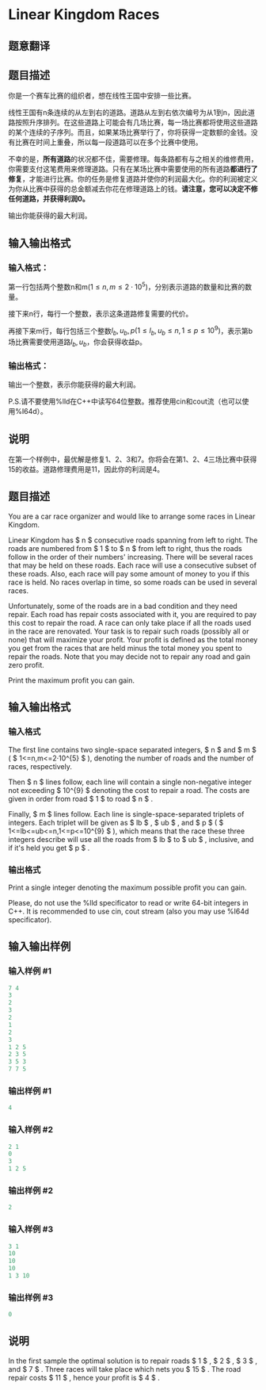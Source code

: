 # Linear Kingdom Races

## 题意翻译

## 题目描述

你是一个赛车比赛的组织者，想在线性王国中安排一些比赛。

线性王国有n条连续的从左到右的道路。道路从左到右依次编号为从1到n，因此道路按照升序排列。在这些道路上可能会有几场比赛，每一场比赛都将使用这些道路的某个连续的子序列。而且，如果某场比赛举行了，你将获得一定数额的金钱。没有比赛在时间上重叠，所以每一段道路可以在多个比赛中使用。

不幸的是，**所有道路**的状况都不佳，需要修理。每条路都有与之相关的维修费用，你需要支付这笔费用来修理道路。只有在某场比赛中需要使用的所有道路**都进行了修复**，才能进行比赛。你的任务是修复道路并使你的利润最大化。你的利润被定义为你从比赛中获得的总金额减去你花在修理道路上的钱。**请注意，您可以决定不修任何道路，并获得利润0。**

输出你能获得的最大利润。

## 输入输出格式

### 输入格式：

第一行包括两个整数n和m$(1 \leq n,m \leq 2\cdot 10^5)$，分别表示道路的数量和比赛的数量。

接下来n行，每行一个整数，表示这条道路修复需要的代价。

再接下来m行，每行包括三个整数$l_b,u_b,p(1 \leq l_b,u_b \leq n,1 \leq p \leq 10^9)$，表示第b场比赛需要使用道路$l_b,u_b$，你会获得收益p。

### 输出格式：

输出一个整数，表示你能获得的最大利润。

P.S.请不要使用%lld在C++中读写64位整数。推荐使用cin和cout流（也可以使用%I64d）。

## 说明

在第一个样例中，最优解是修复1、2、3和7。你将会在第1、2、4三场比赛中获得15的收益。道路修理费用是11，因此你的利润是4。

## 题目描述

You are a car race organizer and would like to arrange some races in Linear Kingdom.

Linear Kingdom has $ n $ consecutive roads spanning from left to right. The roads are numbered from $ 1 $ to $ n $ from left to right, thus the roads follow in the order of their numbers' increasing. There will be several races that may be held on these roads. Each race will use a consecutive subset of these roads. Also, each race will pay some amount of money to you if this race is held. No races overlap in time, so some roads can be used in several races.

Unfortunately, some of the roads are in a bad condition and they need repair. Each road has repair costs associated with it, you are required to pay this cost to repair the road. A race can only take place if all the roads used in the race are renovated. Your task is to repair such roads (possibly all or none) that will maximize your profit. Your profit is defined as the total money you get from the races that are held minus the total money you spent to repair the roads. Note that you may decide not to repair any road and gain zero profit.

Print the maximum profit you can gain.

## 输入输出格式

### 输入格式

The first line contains two single-space separated integers, $ n $ and $ m $ ( $ 1<=n,m<=2·10^{5} $ ), denoting the number of roads and the number of races, respectively.

Then $ n $ lines follow, each line will contain a single non-negative integer not exceeding $ 10^{9} $ denoting the cost to repair a road. The costs are given in order from road $ 1 $ to road $ n $ .

Finally, $ m $ lines follow. Each line is single-space-separated triplets of integers. Each triplet will be given as $ lb $ , $ ub $ , and $ p $ ( $ 1<=lb<=ub<=n,1<=p<=10^{9} $ ), which means that the race these three integers describe will use all the roads from $ lb $ to $ ub $ , inclusive, and if it's held you get $ p $ .

### 输出格式

Print a single integer denoting the maximum possible profit you can gain.

Please, do not use the %lld specificator to read or write 64-bit integers in C++. It is recommended to use cin, cout stream (also you may use %I64d specificator).

## 输入输出样例

### 输入样例 #1

```cpp
7 4
3
2
3
2
1
2
3
1 2 5
2 3 5
3 5 3
7 7 5

```
### 输出样例 #1

```cpp
4

```
### 输入样例 #2

```cpp
2 1
0
3
1 2 5

```
### 输出样例 #2

```cpp
2

```
### 输入样例 #3

```cpp
3 1
10
10
10
1 3 10

```
### 输出样例 #3

```cpp
0

```
## 说明

In the first sample the optimal solution is to repair roads $ 1 $ , $ 2 $ , $ 3 $ , and $ 7 $ . Three races will take place which nets you $ 15 $ . The road repair costs $ 11 $ , hence your profit is $ 4 $ .


